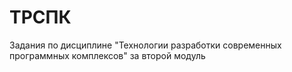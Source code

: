 # ТРСПК

Задания по дисциплине "Технологии разработки современных программных комплексов" за второй модуль